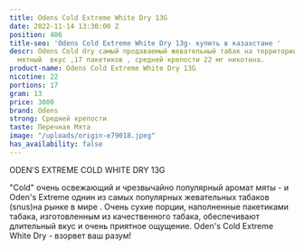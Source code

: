 ```yaml
---
title: Odens Cold Extreme White Dry 13G
date: 2022-11-14 13:30:00 Z
position: 406
title-seo: 'Odens Cold Extreme White Dry 13g- купить в казахстане '
descr: Odens Cold dry самый продаваемый жевательный табак на территории СНГ. Приятный
  мятный  вкус ,17 пакетиков , средней крепости 22 мг никотина.
product-name: Odens Cold Extreme White Dry 13G
nicotine: 22
portions: 17
gram: 13
price: 3000
brand: Odens
strong: Средней крепости
taste: Перечная Мята
image: "/uploads/origin-e79018.jpeg"
has_availability: false
---
```


ODEN'S EXTREME COLD WHITE DRY 13G

"Cold" очень освежающий и чрезвычайно популярный аромат мяты - и Oden's Extreme  однин из самых популярных жевательных табаков (snus)на рынке в мире . Очень сухие порции, наполненные  пакетиками табака, изготовленным из качественного табака, обеспечивают длительный вкус и очень приятное ощущение. Oden's Cold Extreme White Dry - взорвет ваш разум!